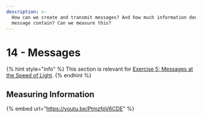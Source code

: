 ```yaml
---
description: >-
  How can we create and transmit messages? And how much information does a
  message contain? Can we measure this?
---
```


# 14 - Messages

{% hint style="info" %}
This section is relevant for [Exercise 5: Messages at the Speed of Light](https://github.com/winf-hsos/lifi-exercises/raw/main/exercises/05\_exercise\_messages\_speed\_of\_light.pdf).
{% endhint %}

## Measuring Information

{% embed url="https://youtu.be/PtmzfpV6CDE" %}
